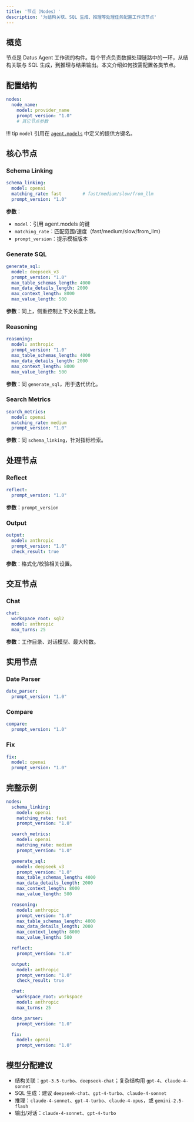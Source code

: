 ```yaml
---
title: '节点（Nodes）'
description: '为结构关联、SQL 生成、推理等处理任务配置工作流节点'
---
```


## 概览

节点是 Datus Agent 工作流的构件。每个节点负责数据处理链路中的一环，从结构关联与 SQL 生成，到推理与结果输出。本文介绍如何按需配置各类节点。

## 配置结构
```yaml
nodes:
  node_name:
    model: provider_name
    prompt_version: "1.0"
    # 其它节点参数
```

!!! tip
    `model` 引用在 [`agent.models`](agent.md#models-configuration) 中定义的提供方键名。

## 核心节点

### Schema Linking
```yaml
schema_linking:
  model: openai
  matching_rate: fast        # fast/medium/slow/from_llm
  prompt_version: "1.0"
```
**参数**：

- `model`：引用 agent.models 的键
- `matching_rate`：匹配范围/速度（fast/medium/slow/from_llm）
- `prompt_version`：提示模板版本

### Generate SQL
```yaml
generate_sql:
  model: deepseek_v3
  prompt_version: "1.0"
  max_table_schemas_length: 4000
  max_data_details_length: 2000
  max_context_length: 8000
  max_value_length: 500
```
**参数**：同上，侧重控制上下文长度上限。

### Reasoning
```yaml
reasoning:
  model: anthropic
  prompt_version: "1.0"
  max_table_schemas_length: 4000
  max_data_details_length: 2000
  max_context_length: 8000
  max_value_length: 500
```
**参数**：同 `generate_sql`，用于迭代优化。

### Search Metrics
```yaml
search_metrics:
  model: openai
  matching_rate: medium
  prompt_version: "1.0"
```
**参数**：同 `schema_linking`，针对指标检索。

## 处理节点

### Reflect
```yaml
reflect:
  prompt_version: "1.0"
```
**参数**：`prompt_version`

### Output
```yaml
output:
  model: anthropic
  prompt_version: "1.0"
  check_result: true
```
**参数**：格式化/校验相关设置。

## 交互节点

### Chat
```yaml
chat:
  workspace_root: sql2
  model: anthropic
  max_turns: 25
```
**参数**：工作目录、对话模型、最大轮数。

## 实用节点

### Date Parser
```yaml
date_parser:
  prompt_version: "1.0"
```

### Compare
```yaml
compare:
  prompt_version: "1.0"
```

### Fix
```yaml
fix:
  model: openai
  prompt_version: "1.0"
```

## 完整示例
```yaml
nodes:
  schema_linking:
    model: openai
    matching_rate: fast
    prompt_version: "1.0"

  search_metrics:
    model: openai
    matching_rate: medium
    prompt_version: "1.0"

  generate_sql:
    model: deepseek_v3
    prompt_version: "1.0"
    max_table_schemas_length: 4000
    max_data_details_length: 2000
    max_context_length: 8000
    max_value_length: 500

  reasoning:
    model: anthropic
    prompt_version: "1.0"
    max_table_schemas_length: 4000
    max_data_details_length: 2000
    max_context_length: 8000
    max_value_length: 500

  reflect:
    prompt_version: "1.0"

  output:
    model: anthropic
    prompt_version: "1.0"
    check_result: true

  chat:
    workspace_root: workspace
    model: anthropic
    max_turns: 25

  date_parser:
    prompt_version: "1.0"

  fix:
    model: openai
    prompt_version: "1.0"
```

## 模型分配建议
- 结构关联：`gpt-3.5-turbo`、`deepseek-chat`；复杂结构用 `gpt-4`、`claude-4-sonnet`
- SQL 生成：建议 `deepseek-chat`、`gpt-4-turbo`、`claude-4-sonnet`
- 推理：`claude-4-sonnet`、`gpt-4-turbo`、`claude-4-opus`，或 `gemini-2.5-flash`
- 输出/对话：`claude-4-sonnet`、`gpt-4-turbo`
